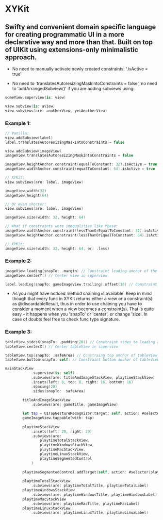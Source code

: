 # XYKit

## Swifty and convenient domain specific language for creating programmatic UI in a more declarative way and more than that. Built on top of UIKit using extensions-only minimalistic approach.

- No need to manually activate newly created constraints: '.isActive = true'

- No need to 'translatesAutoresizingMaskIntoConstraints = false', no need to 'addArrangedSubview()' if you are adding subviews using:

```swift
someView.superview(is: view)

view.subview(is: aView)
view.subviews(are: anotherView, yetAnotherView)
```

### Example 1:

```swift
// Vanilla:
view.addSubview(label)
label.translatesAutoresizingMaskIntoConstraints = false

view.addSubview(imageView)
imageView.translatesAutoresizingMaskIntoConstraints = false

imageView.heightAnchor.constraint(equalToConstant: 32).isActive = true
imageView.widthAnchor.constraint(equalToConstant: 64).isActive = true

// XYKit:
view.subviews(are: label, imageView)

imageView.width(32)
imageView.height(64)

// Or even shorter:
view.subviews(are: label, imageView)

imageView.size(width: 32, height: 64)

// What if constraints were inequalities like these:
imageView.widthAnchor.constraint(lessThanOrEqualToConstant: 32).isActive = true
imageView.heightAnchor.constraint(lessThanOrEqualToConstant: 64).isActive = true

// XYKit:
imageView.size(width: 32, height: 64, or: .less)
```

### Example 2:

```swift
imageView.leading(snapTo: .margin) // Constraint leading anchor of the imageView to the leading margin of the superview
imageView.centerY() // Center view in superview

label.leading(snapTo: gameImageView.trailing).offset(16) // Constraint leading anchor of the label's trailing anchor, plus constant
```

- As you might have noticed method chaining is available. Keep in mind though that every func in XYKit returns either a view or a constraint(s) as @discardableResult, thus in order to use chaining you have to consider a moment when a view becomes a constraint(s). That is quite easy - it happens when you 'snapTo' or 'center', or change 'size'. In case of doubts feel free to check func type signature.

### Example 3:

```swift
tableView.sidesX(snapTo: .padding(20)) // Constraint sides to leading and trailing anchors of superview with the padding of 20
tableView.centerX() // Center tableView in superview

tableView.top(snapTo: .safeArea) // Constraing top anchor of tableView to screen's safe area.
tableView.bottom(snapTo: self) // Constraint bottom anchor of tableView to superview's bottom anchor
```

```swift
mainStackView
            .superview(is: self)
            .subviews(are: titleAndImageStackView, playtimeStackView)
            .insets(left: 8, top: 8, right: 16, bottom: 16)
            .spacing(20)
            .sides(snapTo: .safeArea)
        
        titleAndImageStackView
            .subviews(are: gameTitle, gameImageView)

        let tap = UITapGestureRecognizer(target: self, action: #selector(gameImageViewTapped))
        gameImageView.tappable(with: tap)
        
        playtimeStackView
            .insets(left: 20, right: 20)
            .subviews(are:
                playtimeTotalStackView,
                playtimeWindowsStackView,
                playtimeMacStackView,
                playtimeLinuxStackView,
                playtimeSegmentedControl
            )
                
        playtimeSegmentedControl.addTarget(self, action: #selector(playtimeSegmentedControlValueChanged), for: .valueChanged)
        
        playtimeTotalStackView
            .subviews(are: playtimeTotalTitle, playtimeTotalLabel)
        playtimeWindowsStackView
            .subviews(are: playtimeWindowsTitle, playtimeWindowsLabel)
        playtimeMacStackView
            .subviews(are: playtimeMacTitle, playtimeMacLabel)
        playtimeLinuxStackView
            .subviews(are: playtimeLinuxTitle, playtimeLinuxLabel)
```
